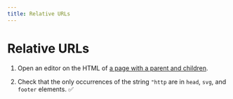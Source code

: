 ```yaml
---
title: Relative URLs
---
```


# Relative URLs

1.  Open an editor on the HTML of [a page with a parent and children].
    
1.  Check that the only occurrences of the string `"http` are in 
    `head`, `svg`, and `footer` elements. ✅

[a page with a parent and children]: ../grandparent/ac/
